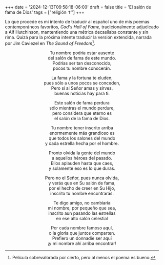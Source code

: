 +++
date = '2024-12-13T09:58:18-06:00'
draft = false
title = 'El salón de fama de Dios'
tags = ["religión ✝️"]
+++

Lo que procede es mi intento de traducir al español uno de mis poemas contemporáneos favoritos, *God's Hall of Fame*, tradicionalmente adjudicado a Alf Hutchinson, mantentiendo una métrica decasílaba constante y sin rima. Quizá para la próxima intente traducir la versión extendida, narrada por Jim Caviezel en *The Sound of Freedom*[^1].

<div style='text-align: center;'>

Tu nombre podría estar ausente  
del salón de fama de este mundo.  
Podrías ser tan desconocido,  
pocos tu nombre conocerán.  

La fama y la fortuna te eluden,  
pues sólo a unos pocos se conceden,  
Pero si al Señor amas y sirves,  
buenas noticias hay para ti.  

Este salón de fama perdura  
sólo mientras el mundo perdure,  
pero considera que eterno es  
el salón de la fama de Dios.  

Tu nombre tener inscrito arriba  
enormemente más grandioso es  
que todos los salones del mundo  
y cada estrella hecha por el hombre.  

Pronto olvida la gente del mundo  
a aquellos héroes del pasado.  
Ellos aplauden hasta que caes,  
y solamente eso es lo que duras.  

Pero no el Señor, pues nunca olvida,  
y verás que en Su salón de fama,  
por el hecho de creer en Su Hijo,  
inscrito tu nombre encontrarás.  

Te digo amigo, no cambiaría  
mi nombre, por pequeño que sea,  
inscrito aun pasando las estrellas  
en ese alto salón celestial  

Por cada nombre famoso aquí,  
o la gloria que juntos comparten.  
Prefiero un donnadie ser aquí  
¡y mi nombre ahí arriba encontrar!  
</div>


[^1]: Película sobrevalorada por cierto, pero al menos el poema es bueno.
